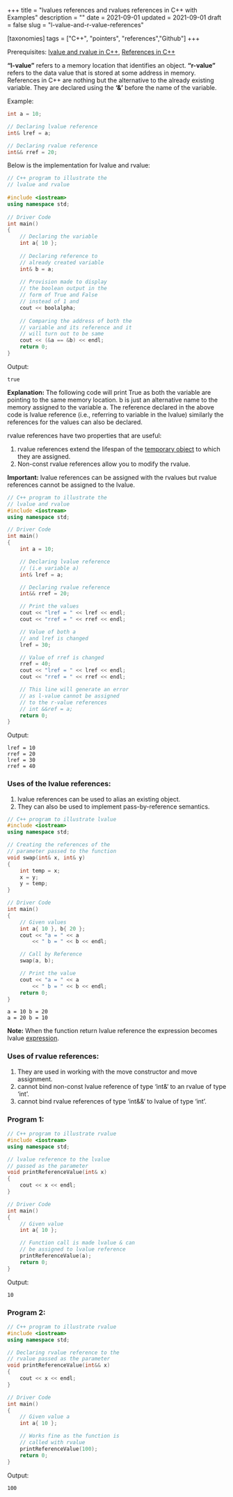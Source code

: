 +++
title = "lvalues references and rvalues references in C++ with Examples"
description = ""
date = 2021-09-01
updated = 2021-09-01
draft = false
slug = "l-value-and-r-value-references"

[taxonomies]
tags = ["C++", "pointers", "references","Github"]
+++

Prerequisites: [lvalue and rvalue in C++](https://www.geeksforgeeks.org/lvalue-and-rvalue-in-c-language/), [References in C++](https://www.geeksforgeeks.org/references-in-c/)

**“l-value”** refers to a memory location that identifies an object. **“r-value”** refers to the data value that is stored at some address in memory. References in C++ are nothing but the alternative to the already existing variable. They are declared using the **‘&’** before the name of the variable.

Example: 

```C++
int a = 10;

// Declaring lvalue reference
int& lref = a;

// Declaring rvalue reference
int&& rref = 20;
```

Below is the implementation for lvalue and rvalue:

```C++
// C++ program to illustrate the
// lvalue and rvalue
 
#include <iostream>
using namespace std;
 
// Driver Code
int main()
{
    // Declaring the variable
    int a{ 10 };
 
    // Declaring reference to
    // already created variable
    int& b = a;
 
    // Provision made to display
    // the boolean output in the
    // form of True and False
    // instead of 1 and
    cout << boolalpha;
 
    // Comparing the address of both the
    // variable and its reference and it
    // will turn out to be same
    cout << (&a == &b) << endl;
    return 0;
}
```

Output:
```
true
```

**Explanation:** The following code will print True as both the variable are pointing to the same memory location. b is just an alternative name to the memory assigned to the variable a. The reference declared in the above code is lvalue reference (i.e., referring to variable in the lvalue) similarly the references for the values can also be declared.

rvalue references have two properties that are useful: 

1. rvalue references extend the lifespan of the [temporary object](https://docs.microsoft.com/en-us/cpp/cpp/temporary-objects?view=vs-2019) to which they are assigned.
2. Non-const rvalue references allow you to modify the rvalue.

**Important:** lvalue references can be assigned with the rvalues but rvalue references cannot be assigned to the lvalue.

```C++
// C++ program to illustrate the
// lvalue and rvalue
#include <iostream>
using namespace std;

// Driver Code
int main()
{
	int a = 10;

	// Declaring lvalue reference
	// (i.e variable a)
	int& lref = a;

	// Declaring rvalue reference
	int&& rref = 20;

	// Print the values
	cout << "lref = " << lref << endl;
	cout << "rref = " << rref << endl;

	// Value of both a
	// and lref is changed
	lref = 30;

	// Value of rref is changed
	rref = 40;
	cout << "lref = " << lref << endl;
	cout << "rref = " << rref << endl;

	// This line will generate an error
	// as l-value cannot be assigned
	// to the r-value references
	// int &&ref = a;
	return 0;
}
```
Output:
```
lref = 10
rref = 20
lref = 30
rref = 40
```

### Uses of the lvalue references:
1. lvalue references can be used to alias an existing object.
2. They can also be used to implement pass-by-reference semantics.

```C++
// C++ program to illustrate lvalue
#include <iostream>
using namespace std;

// Creating the references of the
// parameter passed to the function
void swap(int& x, int& y)
{
	int temp = x;
	x = y;
	y = temp;
}

// Driver Code
int main()
{
	// Given values
	int a{ 10 }, b{ 20 };
	cout << "a = " << a
		<< " b = " << b << endl;

	// Call by Reference
	swap(a, b);

	// Print the value
	cout << "a = " << a
		<< " b = " << b << endl;
	return 0;
}
```

```
a = 10 b = 20
a = 20 b = 10
```

**Note:** When the function return lvalue reference the expression becomes lvalue [expression](https://en.cppreference.com/w/cpp/language/value_category).

### Uses of rvalue references:

1. They are used in working with the move constructor and move assignment.
2. cannot bind non-const lvalue reference of type ‘int&‘ to an rvalue of type ‘int’.
3. cannot bind rvalue references of type ‘int&&‘ to lvalue of type ‘int’.

### Program 1:
```C++
// C++ program to illustrate rvalue
#include <iostream>
using namespace std;

// lvalue reference to the lvalue
// passed as the parameter
void printReferenceValue(int& x)
{
	cout << x << endl;
}

// Driver Code
int main()
{
	// Given value
	int a{ 10 };

	// Function call is made lvalue & can
	// be assigned to lvalue reference
	printReferenceValue(a);
	return 0;
}
```

Output:
```
10
```

### Program 2:
```C++
// C++ program to illustrate rvalue
#include <iostream>
using namespace std;

// Declaring rvalue reference to the
// rvalue passed as the parameter
void printReferenceValue(int&& x)
{
	cout << x << endl;
}

// Driver Code
int main()
{
	// Given value a
	int a{ 10 };

	// Works fine as the function is
	// called with rvalue
	printReferenceValue(100);
	return 0;
}
```

Output:
```
100
```
